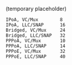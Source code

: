 (temporary placeholder)

```
IPoA, VC/Mux		8
IPoA, LLC/SNAP		16
Bridged, VC/Mux		24
Bridged, LLC/SNAP	32
PPPoA, VC/Mux		10
PPPoA, LLC/SNAP		14
PPPoE, VC/Mux		32
PPPoE, LLC/SNAP		40
```
